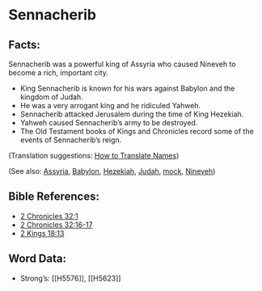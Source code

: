 # Sennacherib

## Facts:

Sennacherib was a powerful king of Assyria who caused Nineveh to become a rich, important city.

* King Sennacherib is known for his wars against Babylon and the kingdom of Judah.
* He was a very arrogant king and he ridiculed Yahweh.
* Sennacherib attacked Jerusalem during the time of King Hezekiah.
* Yahweh caused Sennacherib’s army to be destroyed.
* The Old Testament books of Kings and Chronicles record some of the events of Sennacherib’s reign.

(Translation suggestions: [How to Translate Names](../../translate/translate-names))

(See also: [Assyria](../names/assyria.md), [Babylon](../names/babylon.md), [Hezekiah](../names/hezekiah.md), [Judah](../names/kingdomofjudah.md), [mock](../other/mock.md), [Nineveh](../names/nineveh.md))

## Bible References:

* [2 Chronicles 32:1](rc://en/tn/help/2ch/32/1)
* [2 Chronicles 32:16-17](rc://en/tn/help/2ch/32/16)
* [2 Kings 18:13](rc://en/tn/help/2ki/18/13)

## Word Data:

* Strong’s: [[H5576]], [[H5623]]
